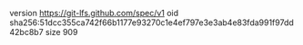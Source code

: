 version https://git-lfs.github.com/spec/v1
oid sha256:51dcc355ca742f66b1177e93270c1e4ef797e3e3ab4e83fda991f97dd42bc8b7
size 909
